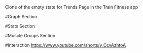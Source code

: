 Clone of the empty state for Trends Page in the Train Fitness app 

#Graph Section

#Stats Section

#Muscle Groups Section

#Interaction
https://www.youtube.com/shorts/y_CcvAzhtoA
